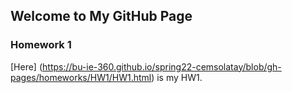 ## Welcome to My GitHub Page


### Homework 1
[Here] (https://bu-ie-360.github.io/spring22-cemsolatay/blob/gh-pages/homeworks/HW1/HW1.html) is my HW1.
